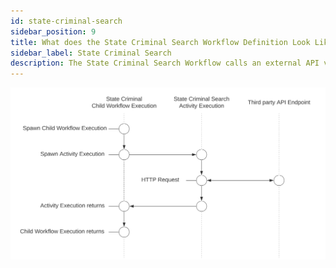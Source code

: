 ```yaml
---
id: state-criminal-search
sidebar_position: 9
title: What does the State Criminal Search Workflow Definition Look Like?
sidebar_label: State Criminal Search
description: The State Criminal Search Workflow calls an external API via an Activity Execution and returns the results.
---
```


<!--SNIPSTART background-checks-state-criminal-workflow-definition-->
<!--SNIPEND-->

![Swim lane diagram of the State Criminal Search Child Workflow Execution](images/state-criminal-search-flow.svg)
